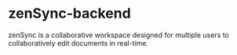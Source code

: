# zenSync-backend
zenSync is a collaborative workspace designed for multiple users to collaboratively edit documents in real-time.
